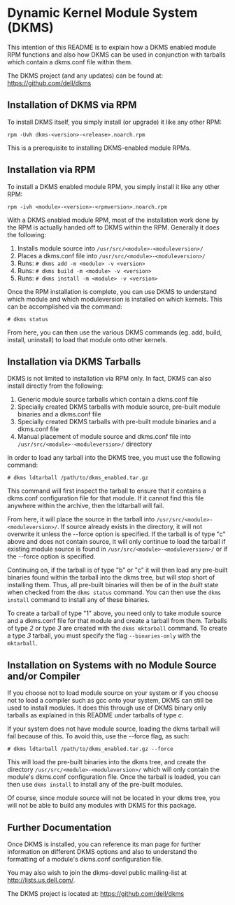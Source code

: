 Dynamic Kernel Module System (DKMS)
==
This intention of this README is to explain how a DKMS enabled module RPM
functions and also how DKMS can be used in conjunction with tarballs which
contain a dkms.conf file within them.

The DKMS project (and any updates) can be found at: https://github.com/dell/dkms

Installation of DKMS via RPM
--

To install DKMS itself, you simply install (or upgrade) it like any
other RPM:

`rpm -Uvh dkms-<version>-<release>.noarch.rpm`

This is a prerequisite to installing DKMS-enabled module RPMs.


Installation via RPM
--

To install a DKMS enabled module RPM, you simply install it like any other
RPM:

`rpm -ivh <module>-<version>-<rpmversion>.noarch.rpm`

With a DKMS enabled module RPM, most of the installation work done by the RPM
is actually handed off to DKMS within the RPM.  Generally it does the following:

1. Installs module source into `/usr/src/<module>-<moduleversion>/`
2. Places a dkms.conf file into `/usr/src/<module>-<moduleversion>/`
3. Runs: `# dkms add -m <module> -v <version>`
4. Runs: `# dkms build -m <module> -v <version>`
5. Runs: `# dkms install -m <module> -v <version>`

Once the RPM installation is complete, you can use DKMS to understand which
module and which moduleversion is installed on which kernels.  This can be
accomplished via the command:

`# dkms status`

From here, you can then use the various DKMS commands (eg. add, build, install,
uninstall) to load that module onto other kernels.


Installation via DKMS Tarballs
--

DKMS is not limited to installation via RPM only.  In fact, DKMS can also
install directly from the following:

1. Generic module source tarballs which contain a dkms.conf file
2. Specially created DKMS tarballs with module source, pre-built module
   binaries and a dkms.conf file
3. Specially created DKMS tarballs with pre-built module binaries and a
   dkms.conf file
4. Manual placement of module source and dkms.conf file into
   `/usr/src/<module>-<moduleversion>/` directory

In order to load any tarball into the DKMS tree, you must use the following
command:

`# dkms ldtarball /path/to/dkms_enabled.tar.gz`

This command will first inspect the tarball to ensure that it contains a
dkms.conf configuration file for that module.  If it cannot find this file
anywhere within the archive, then the ldtarball will fail.

From here, it will place the source in the tarball into `/usr/src/<module>-<moduleversion>/`.  If source already exists in the directory, it will not
overwrite it unless the --force option is specified.  If the tarball is of type
"c" above and does not contain source, it will only continue to load the
tarball if existing module source is found in `/usr/src/<module>-<moduleversion>/`
or if the --force option is specified.

Continuing on, if the tarball is of type "b" or "c" it will then load any
pre-built binaries found within the tarball into the dkms tree, but will stop
short of installing them.  Thus, all pre-built binaries will then be of in the
*built* state when checked from the `dkms status` command.  You can then use the
`dkms install` command to install any of these binaries.

To create a tarball of type "1" above, you need only to take module source and a
dkms.conf file for that module and create a tarball from them.  Tarballs of
type *2* or type *3* are created with the `dkms mktarball` command.  To create
a type *3* tarball, you must specify the flag `--binaries-only` with the
`mktarball`.



Installation on Systems with no Module Source and/or Compiler
--

If you choose not to load module source on your system or if you choose not to
load a compiler such as gcc onto your system, DKMS can still be used to install
modules.  It does this through use of DKMS binary only tarballs as explained in
this README under tarballs of type *c*.

If your system does not have module source, loading the dkms tarball will fail
because of this.  To avoid this, use the --force flag, as such:

`# dkms ldtarball /path/to/dkms_enabled.tar.gz --force`

This will load the pre-built binaries into the dkms tree, and create the
directory `/usr/src/<module>-<moduleversion>/` which will only contain the
module's dkms.conf configuration file.  Once the tarball is loaded, you can then
use `dkms install` to install any of the pre-built modules.

Of course, since module source will not be located in your dkms tree, you will
not be able to build any modules with DKMS for this package.


Further Documentation
--

Once DKMS is installed, you can reference its man page for further information
on different DKMS options and also to understand the formatting of a module's
dkms.conf configuration file.

You may also wish to join the dkms-devel public mailing-list at
http://lists.us.dell.com/.

The DKMS project is located at: https://github.com/dell/dkms
